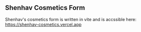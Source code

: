 ## Shenhav Cosmetics Form

Shenhav's cosmetics form is written in vite and is accssible here: https://shenhav-cosmetics.vercel.app
